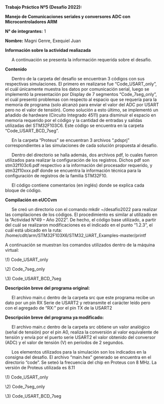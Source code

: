 ﻿**Trabajo Práctico Nº5 (Desafío 2022):**

**Manejo de Comunicaciones seriales y conversores ADC con Microcontroladores ARM**

**N° de integrantes:** 1

**Nombre:** Magni Genre, Exequiel Juan

**Información sobre la actividad realiazada**

`	`A continuación se presenta la información requerida sobre el desafío.

**Contenido**

`	`Dentro de la carpeta del desafío se encuentran 3 códigos con sus respectivas simulaciones. El primero en realizarse fue “Code\_USART\_only”, el cuál únicamente muestra los datos por comunicación serial, luego se implementó la presentación por Display de 7 segmentos “Code\_7seg\_only”, el cuál presentó problemas con respecto al espacio que se requería para la memoria de programa (solo alcanzó para enviar el valor del ADC por USART pero no el valor de tensión). Como solución a esto último, se implementó un añadido de hardware (Circuito Integrado 4511) para disminuir el espacio en memoria requerido por el código y la cantidad de entradas y salidas utilizadas del STM32F103C6. Este código se encuentra en la carpeta “Code\_USART\_BCD\_7seg”.

`	`En la carpeta “Proteus” se encuentran 3 archivos “.pdsprj” correspondientes a las simulaciones de cada solución propuesta al desafío.

`	`Dentro del directorio se halla además, dos archivos pdf, lo cuales fueron utilizados para realizar la configuración de los registros. Dichos pdf son stm32f103c6.pdf respectivo a la información del procesador requerido, y stm32f10xxx.pdf donde se encuentra la información técnica para la configuración de registros de la familia STM32F10.

`	`El código contiene comentarios (en inglés) donde se explica cada bloque de código.

**Compilación en eUCCvm**

`	`Se creó un directorio con el comando mkdir ~/desafio2022 para realizar las compilaciones de los códigos. El procedimiento es similar al utilizado en la “Actividad N°49 – Año 2022”. De hecho, el código base utilizado, a partir del cuál se realizaron modificaciones es el indicado en el punto “1.2.3”, el cuál está ubicado en la ruta: /home/cdlt/arm/STM32F103X6/STM32\_UART\_Examples-master/printf

A continuación se muestran los comandos utilizados dentro de la máquina virtual:

\1) Code\_USART\_only


\2)  Code\_7seg\_only

\3)  Code\_USART\_BCD\_7seg

**Descripción breve del programa original:**

`	`El archivo main.c dentro de la carpeta src que este programa recibe un dato por un pin RX Serie de USART2 y retransmite el carácter leído pero con el agregado de “RX:” por el pin TX de la USART2

**Descripción breve del programa ya modificado:**

`	`El archivo main.c dentro de la carpeta src obtiene un valor analógico (señal de tensión) por el pin A0, realiza la conversión al valor equivalente de tensión y envía por el puerto serie USART2 el valor obtenido del conversor (ADC) y el valor de tensión (V) en períodos de 2 segundos.

`	`Los elementos utilizados para la simulación son los indicados en la consigna del desafio. El archivo “main.hex” generado se encuentra en el directorio “code”. Se seteó la frecuencia del chip en Proteus con 8 MHz. La versión de Proteus utilizada es 8.11

\1) Code\_USART\_only

\2)  Code\_7seg\_only


\3)  Code\_USART\_BCD\_7seg

